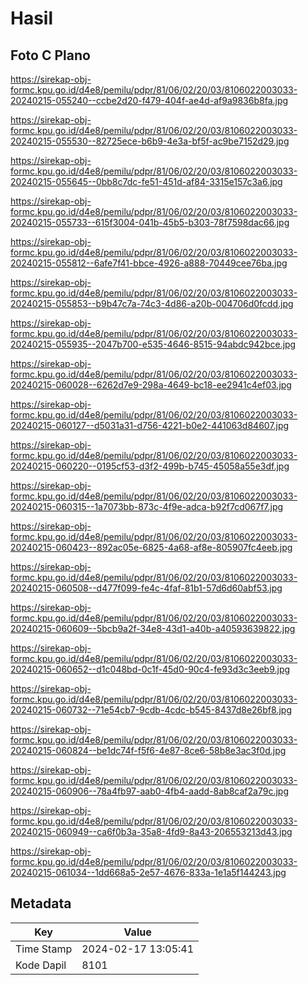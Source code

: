 # Hasil

## Foto C Plano

https://sirekap-obj-formc.kpu.go.id/d4e8/pemilu/pdpr/81/06/02/20/03/8106022003033-20240215-055240--ccbe2d20-f479-404f-ae4d-af9a9836b8fa.jpg

https://sirekap-obj-formc.kpu.go.id/d4e8/pemilu/pdpr/81/06/02/20/03/8106022003033-20240215-055530--82725ece-b6b9-4e3a-bf5f-ac9be7152d29.jpg

https://sirekap-obj-formc.kpu.go.id/d4e8/pemilu/pdpr/81/06/02/20/03/8106022003033-20240215-055645--0bb8c7dc-fe51-451d-af84-3315e157c3a6.jpg

https://sirekap-obj-formc.kpu.go.id/d4e8/pemilu/pdpr/81/06/02/20/03/8106022003033-20240215-055733--615f3004-041b-45b5-b303-78f7598dac66.jpg

https://sirekap-obj-formc.kpu.go.id/d4e8/pemilu/pdpr/81/06/02/20/03/8106022003033-20240215-055812--6afe7f41-bbce-4926-a888-70449cee76ba.jpg

https://sirekap-obj-formc.kpu.go.id/d4e8/pemilu/pdpr/81/06/02/20/03/8106022003033-20240215-055853--b9b47c7a-74c3-4d86-a20b-004706d0fcdd.jpg

https://sirekap-obj-formc.kpu.go.id/d4e8/pemilu/pdpr/81/06/02/20/03/8106022003033-20240215-055935--2047b700-e535-4646-8515-94abdc942bce.jpg

https://sirekap-obj-formc.kpu.go.id/d4e8/pemilu/pdpr/81/06/02/20/03/8106022003033-20240215-060028--6262d7e9-298a-4649-bc18-ee2941c4ef03.jpg

https://sirekap-obj-formc.kpu.go.id/d4e8/pemilu/pdpr/81/06/02/20/03/8106022003033-20240215-060127--d5031a31-d756-4221-b0e2-441063d84607.jpg

https://sirekap-obj-formc.kpu.go.id/d4e8/pemilu/pdpr/81/06/02/20/03/8106022003033-20240215-060220--0195cf53-d3f2-499b-b745-45058a55e3df.jpg

https://sirekap-obj-formc.kpu.go.id/d4e8/pemilu/pdpr/81/06/02/20/03/8106022003033-20240215-060315--1a7073bb-873c-4f9e-adca-b92f7cd067f7.jpg

https://sirekap-obj-formc.kpu.go.id/d4e8/pemilu/pdpr/81/06/02/20/03/8106022003033-20240215-060423--892ac05e-6825-4a68-af8e-805907fc4eeb.jpg

https://sirekap-obj-formc.kpu.go.id/d4e8/pemilu/pdpr/81/06/02/20/03/8106022003033-20240215-060508--d477f099-fe4c-4faf-81b1-57d6d60abf53.jpg

https://sirekap-obj-formc.kpu.go.id/d4e8/pemilu/pdpr/81/06/02/20/03/8106022003033-20240215-060609--5bcb9a2f-34e8-43d1-a40b-a40593639822.jpg

https://sirekap-obj-formc.kpu.go.id/d4e8/pemilu/pdpr/81/06/02/20/03/8106022003033-20240215-060652--d1c048bd-0c1f-45d0-90c4-fe93d3c3eeb9.jpg

https://sirekap-obj-formc.kpu.go.id/d4e8/pemilu/pdpr/81/06/02/20/03/8106022003033-20240215-060732--71e54cb7-9cdb-4cdc-b545-8437d8e26bf8.jpg

https://sirekap-obj-formc.kpu.go.id/d4e8/pemilu/pdpr/81/06/02/20/03/8106022003033-20240215-060824--be1dc74f-f5f6-4e87-8ce6-58b8e3ac3f0d.jpg

https://sirekap-obj-formc.kpu.go.id/d4e8/pemilu/pdpr/81/06/02/20/03/8106022003033-20240215-060906--78a4fb97-aab0-4fb4-aadd-8ab8caf2a79c.jpg

https://sirekap-obj-formc.kpu.go.id/d4e8/pemilu/pdpr/81/06/02/20/03/8106022003033-20240215-060949--ca6f0b3a-35a8-4fd9-8a43-206553213d43.jpg

https://sirekap-obj-formc.kpu.go.id/d4e8/pemilu/pdpr/81/06/02/20/03/8106022003033-20240215-061034--1dd668a5-2e57-4676-833a-1e1a5f144243.jpg


## Metadata

| Key        | Value               |
| ---------- | ------------------- |
| Time Stamp | 2024-02-17 13:05:41 |
| Kode Dapil | 8101                |



